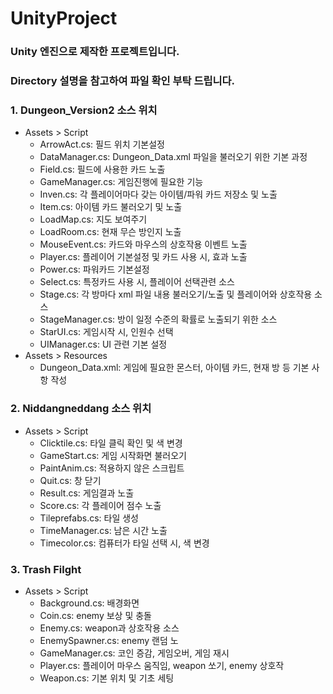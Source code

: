 # UnityProject
### Unity 엔진으로 제작한 프로젝트입니다.
### Directory 설명을 참고하여 파일 확인 부탁 드립니다.
### 1. Dungeon_Version2 소스 위치
  + Assets > Script
    + ArrowAct.cs: 필드 위치 기본설정
    + DataManager.cs: Dungeon_Data.xml 파일을 불러오기 위한 기본 과정
    + Field.cs: 필드에 사용한 카드 노출
    + GameManager.cs: 게임진행에 필요한 기능
    + Inven.cs: 각 플레이어마다 갖는 아이템/파워 카드 저장소 및 노출
    + Item.cs: 아이템 카드 불러오기 및 노출
    + LoadMap.cs: 지도 보여주기
    + LoadRoom.cs: 현재 무슨 방인지 노출
    + MouseEvent.cs: 카드와 마우스의 상호작용 이벤트 노출
    + Player.cs: 플레이어 기본설정 및 카드 사용 시, 효과 노출
    + Power.cs: 파워카드 기본설정
    + Select.cs: 특정카드 사용 시, 플레이어 선택관련 소스
    + Stage.cs: 각 방마다 xml 파일 내용 불러오기/노출 및 플레이어와 상호작용 소스
    + StageManager.cs: 방이 일정 수준의 확률로 노출되기 위한 소스
    + StarUI.cs: 게임시작 시, 인원수 선택
    + UIManager.cs: UI 관련 기본 설정
  + Assets > Resources
    + Dungeon_Data.xml: 게임에 필요한 몬스터, 아이템 카드, 현재 방 등 기본 사항 작성
### 2. Niddangneddang 소스 위치
  + Assets > Script
    + Clicktile.cs: 타일 클릭 확인 및 색 변경
    + GameStart.cs: 게임 시작화면 불러오기
    + PaintAnim.cs: 적용하지 않은 스크립트
    + Quit.cs: 창 닫기
    + Result.cs: 게임결과 노출
    + Score.cs: 각 플레이어 점수 노출
    + Tileprefabs.cs: 타일 생성
    + TimeManager.cs: 남은 시간 노출
    + Timecolor.cs: 컴퓨터가 타일 선택 시, 색 변경
### 3. Trash Filght
  + Assets > Script
    + Background.cs: 배경화면
    + Coin.cs: enemy 보상 및 충돌
    + Enemy.cs: weapon과 상호작용 소스
    + EnemySpawner.cs: enemy 랜덤 노
    + GameManager.cs: 코인 증감, 게임오버, 게임 재시
    + Player.cs: 플레이어 마우스 움직임, weapon 쏘기, enemy 상호작
    + Weapon.cs: 기본 위치 및 기초 세팅
